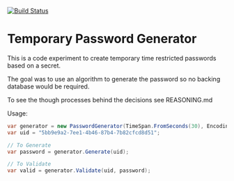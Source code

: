 [![Build Status](https://travis-ci.org/ThatsMrTalbot/TemporaryPasswordGenerator.svg?branch=master)](https://travis-ci.org/ThatsMrTalbot/TemporaryPasswordGenerator)
# Temporary Password Generator

This is a code experiment to create temporary time restricted passwords based on a secret.

The goal was to use an algorithm to generate the password so no backing database would be required.

To see the though processes behind the decisions see REASONING.md

Usage:
```c#
var generator = new PasswordGenerator(TimeSpan.FromSeconds(30), Encoding.UTF8.GetBytes("SomeSecret"));
var uid = "5bb9e9a2-7ee1-4b46-87b4-7b82cfcd8d51";

// To Generate
var password = generator.Generate(uid);

// To Validate
var valid = generator.Validate(uid, password);
```

